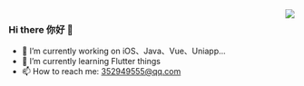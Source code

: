 <img align="right" src="https://github-readme-stats.vercel.app/api?username=zhongwuzw&show_icons=true&bg_color=ffffff&hide_title=true&theme=vue" />

### Hi there 你好 👋

- 🔭 I’m currently working on iOS、Java、Vue、Uniapp...
- 🌱 I’m currently learning Flutter things
- 📫 How to reach me: 352949555@qq.com
